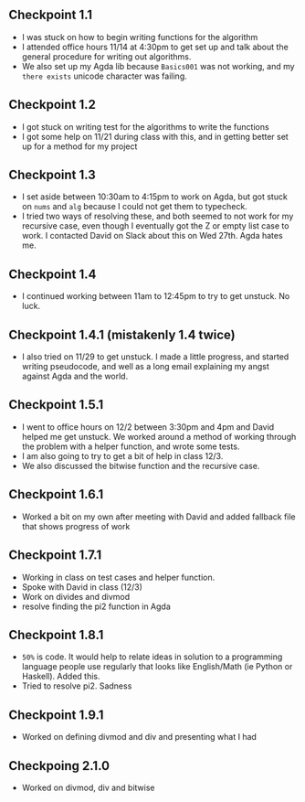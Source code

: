 ## Checkpoint 1.1
- I was stuck on how to begin writing functions for the algorithm
- I attended office hours 11/14 at 4:30pm to get set up and talk
about the general procedure for writing out algorithms.
- We also set up my Agda lib because ```Basics001``` was not working,
and my ```there exists``` unicode character was failing. 

## Checkpoint 1.2
- I got stuck on writing test for the algorithms to write the functions
- I got some help on 11/21 during class with this, and in getting
better set up for a method for my project

## Checkpoint 1.3
- I set aside between 10:30am to 4:15pm to work on Agda, but got
stuck on ```nums``` and ```alg``` because I could not get them to typecheck.
- I tried two ways of resolving these, and both seemed to not work
for my recursive case, even though I eventually got the Z or empty
list case to work. I contacted David on Slack about this on Wed 27th.
Agda hates me.

## Checkpoint 1.4
- I continued working between 11am to 12:45pm to try to get unstuck.
No luck.

## Checkpoint 1.4.1 (mistakenly 1.4 twice)
- I also tried on 11/29 to get unstuck. I made a little progress,
and started writing pseudocode, and well as a long email explaining
my angst against Agda and the world.

## Checkpoint 1.5.1
- I went to office hours on 12/2 between 3:30pm and 4pm and David
helped me get unstuck. We worked around a method of working through
the problem with a helper function, and wrote some tests.
- I am also going to try to get a bit of help in class 12/3.
- We also discussed the bitwise function and the recursive case.

## Checkpoint 1.6.1
- Worked a bit on my own after meeting with David and added fallback
file that shows progress of work

## Checkpoint 1.7.1
- Working in class on test cases and helper function.
- Spoke with David in class (12/3)
- Work on divides and divmod
- resolve finding the pi2 function in Agda

## Checkpoint 1.8.1
- ```50%``` is code. It would help to relate ideas in solution to a programming   language people use regularly that looks like English/Math (ie Python or Haskell). Added this. 
- Tried to resolve pi2. Sadness

## Checkpoint 1.9.1
- Worked on defining divmod and div and presenting what I had 

## Checkpoing 2.1.0
- Worked on divmod, div and bitwise


